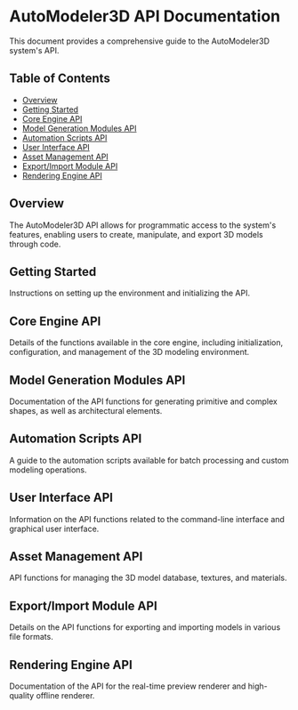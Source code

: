 # AutoModeler3D API Documentation

This document provides a comprehensive guide to the AutoModeler3D system's API.

## Table of Contents
- [Overview](#overview)
- [Getting Started](#getting-started)
- [Core Engine API](#core-engine-api)
- [Model Generation Modules API](#model-generation-modules-api)
- [Automation Scripts API](#automation-scripts-api)
- [User Interface API](#user-interface-api)
- [Asset Management API](#asset-management-api)
- [Export/Import Module API](#exportimport-module-api)
- [Rendering Engine API](#rendering-engine-api)

## Overview
The AutoModeler3D API allows for programmatic access to the system's features, enabling users to create, manipulate, and export 3D models through code.

## Getting Started
Instructions on setting up the environment and initializing the API.

## Core Engine API
Details of the functions available in the core engine, including initialization, configuration, and management of the 3D modeling environment.

## Model Generation Modules API
Documentation of the API functions for generating primitive and complex shapes, as well as architectural elements.

## Automation Scripts API
A guide to the automation scripts available for batch processing and custom modeling operations.

## User Interface API
Information on the API functions related to the command-line interface and graphical user interface.

## Asset Management API
API functions for managing the 3D model database, textures, and materials.

## Export/Import Module API
Details on the API functions for exporting and importing models in various file formats.

## Rendering Engine API
Documentation of the API for the real-time preview renderer and high-quality offline renderer.